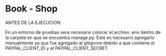 # Book - Shop
ANTES DE LA EJECUCION

En un entorno de pruebas sera necesario colocar el archivo .env dentro de la carpeta en que se encuentra manage.py. 
Este es necesario agregarlo manualmente ya que fue agregado al gitignore debido a que contiene el PAYPAL_CLIENT_ID y el 
PAYPAL_CLIENT_SECRET. 
 
 
